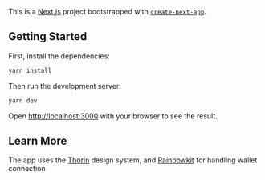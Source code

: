 This is a [Next.js](https://nextjs.org/) project bootstrapped with [`create-next-app`](https://github.com/vercel/next.js/tree/canary/packages/create-next-app).

## Getting Started

First, install the dependencies:

```bash
yarn install
```

Then run the development server:

```bash
yarn dev
```

Open [http://localhost:3000](http://localhost:3000) with your browser to see the result.

## Learn More

The app uses the [Thorin](https://github.com/ensdomains/ens-app-v3) design system, and [Rainbowkit](https://github.com/rainbow-me/rainbowkit) for handling wallet connection
